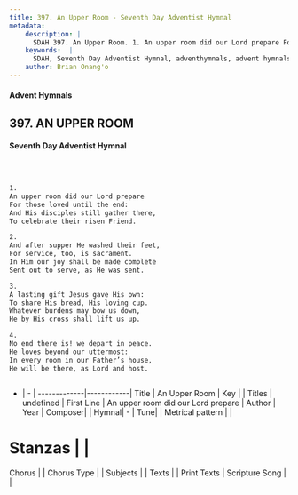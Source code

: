 ```yaml
---
title: 397. An Upper Room - Seventh Day Adventist Hymnal
metadata:
    description: |
      SDAH 397. An Upper Room. 1. An upper room did our Lord prepare For those loved until the end: And His disciples still gather there, To celebrate their risen Friend.
    keywords:  |
      SDAH, Seventh Day Adventist Hymnal, adventhymnals, advent hymnals, An Upper Room, An upper room did our Lord prepare 
    author: Brian Onang'o
---
```


#### Advent Hymnals
## 397. AN UPPER ROOM
#### Seventh Day Adventist Hymnal

```txt



1.
An upper room did our Lord prepare
For those loved until the end:
And His disciples still gather there,
To celebrate their risen Friend.

2.
And after supper He washed their feet,
For service, too, is sacrament.
In Him our joy shall be made complete
Sent out to serve, as He was sent.

3.
A lasting gift Jesus gave His own:
To share His bread, His loving cup.
Whatever burdens may bow us down,
He by His cross shall lift us up.

4.
No end there is! we depart in peace.
He loves beyond our uttermost:
In every room in our Father’s house,
He will be there, as Lord and host.



```

- |   -  |
-------------|------------|
Title | An Upper Room |
Key |  |
Titles | undefined |
First Line | An upper room did our Lord prepare |
Author | 
Year | 
Composer|  |
Hymnal|  - |
Tune|  |
Metrical pattern | |
# Stanzas |  |
Chorus |  |
Chorus Type |  |
Subjects |  |
Texts |  |
Print Texts | 
Scripture Song |  |
  
